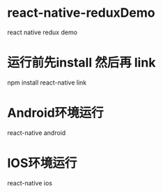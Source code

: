 # react-native-reduxDemo
react native redux demo

# 运行前先install 然后再 link
npm install
react-native link
# Android环境运行
react-native android
# IOS环境运行
react-native ios
